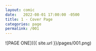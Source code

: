 ```yaml
---
layout: comic
date:   2022-08-01 17:00:00 -0500
title: 1 - Cover Page
categories: page
permalink: /001
---
```

![PAGE ONE]({{ site.url }}/pages/001.png)
